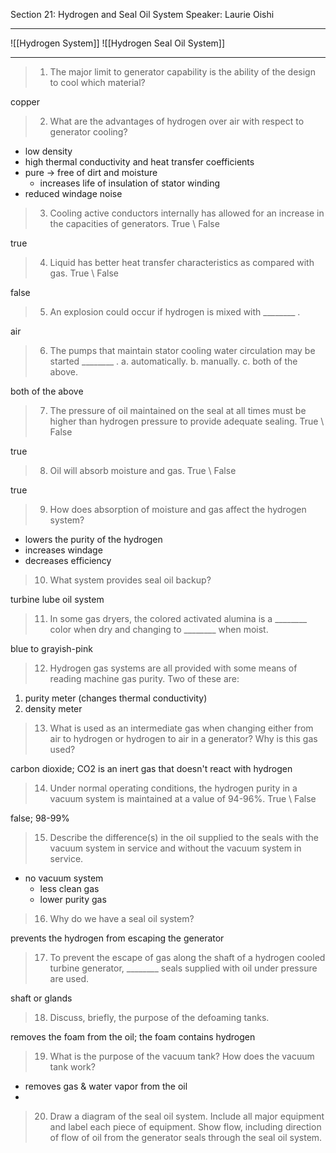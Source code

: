Section 21: Hydrogen and Seal Oil System
Speaker: Laurie Oishi

---

![[Hydrogen System]]
![[Hydrogen Seal Oil System]]

---

>1. The major limit to generator capability is the ability of the design to cool which material?

copper

>2. What are the advantages of hydrogen over air with respect to generator cooling?

-	low density
-	high thermal conductivity and heat transfer coefficients
-	pure -> free of dirt and moisture
	-	increases life of insulation of stator winding
-	reduced windage noise

>3. Cooling active conductors internally has allowed for an increase in the capacities of generators. True \ False

true

>4. Liquid has better heat transfer characteristics as compared with gas. True \ False

false

>5. An explosion could occur if hydrogen is mixed with ________ .

air

>6. The pumps that maintain stator cooling water circulation may be started ________ .
>a. automatically.
>b. manually.
>c. both of the above.

both of the above

>7. The pressure of oil maintained on the seal at all times must be higher than hydrogen pressure to provide adequate sealing. True \ False

true

>8. Oil will absorb moisture and gas. True \ False 

true

>9. How does absorption of moisture and gas affect the hydrogen system?

-	lowers the purity of the hydrogen
-	increases windage
-	decreases efficiency

>10. What system provides seal oil backup?

turbine lube oil system

>11. In some gas dryers, the colored activated alumina is a ________ color when dry and changing to ________ when moist.

blue to grayish-pink

>12. Hydrogen gas systems are all provided with some means of reading machine gas purity. Two of these are:

1.	purity meter (changes thermal conductivity)
2.	density meter

>13. What is used as an intermediate gas when changing either from air to hydrogen or hydrogen to air in a generator? Why is this gas used?

carbon dioxide; CO2 is an inert gas that doesn't react with hydrogen

>14. Under normal operating conditions, the hydrogen purity in a vacuum system is maintained at a value of 94-96%. True \ False

false; 98-99%

>15. Describe the difference(s) in the oil supplied to the seals with the vacuum system in service and without the vacuum system in service.

-	no vacuum system
	-	less clean gas
	-	lower purity gas

>16. Why do we have a seal oil system?

prevents the hydrogen from escaping the generator

>17. To prevent the escape of gas along the shaft of a hydrogen cooled turbine generator, ________ seals supplied with oil under pressure are used. 

shaft or glands

>18. Discuss, briefly, the purpose of the defoaming tanks.

removes the foam from the oil; the foam contains hydrogen

>19. What is the purpose of the vacuum tank? How does the vacuum tank work?

-	removes gas & water vapor from the oil
-	


>20. Draw a diagram of the seal oil system. Include all major equipment and label each piece of equipment. Show flow, including direction of flow of oil from the generator seals through the seal oil system.

